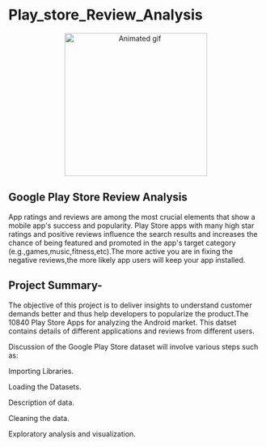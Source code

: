 # Play_store_Review_Analysis
<p align="center"> 
<img src="https://cdn.dribbble.com/users/5664795/screenshots/15315424/media/b39a4d06a92d81db68b6b0c479534742.gif" alt="Animated gif" height="282px">
</p>

## Google Play Store Review Analysis
App ratings and reviews are among the most crucial elements that show a mobile app's success and popularity. Play Store apps with many high star ratings and positive reviews influence the search results and increases the chance of being featured and promoted in the app's target category (e.g.,games,music,fitness,etc).The more active you are in fixing the negative reviews,the more likely app users will keep your app installed.

## Project Summary-
The objective of this project is to deliver insights to understand customer demands better and thus help developers to popularize the product.The 10840 Play Store Apps for analyzing the Android market. This datset contains details of different applications and reviews from different users.

Discussion of the Google Play Store dataset will involve various steps such as:

Importing Libraries.

Loading the Datasets.

Description of data.

Cleaning the data.

Exploratory analysis and visualization.
